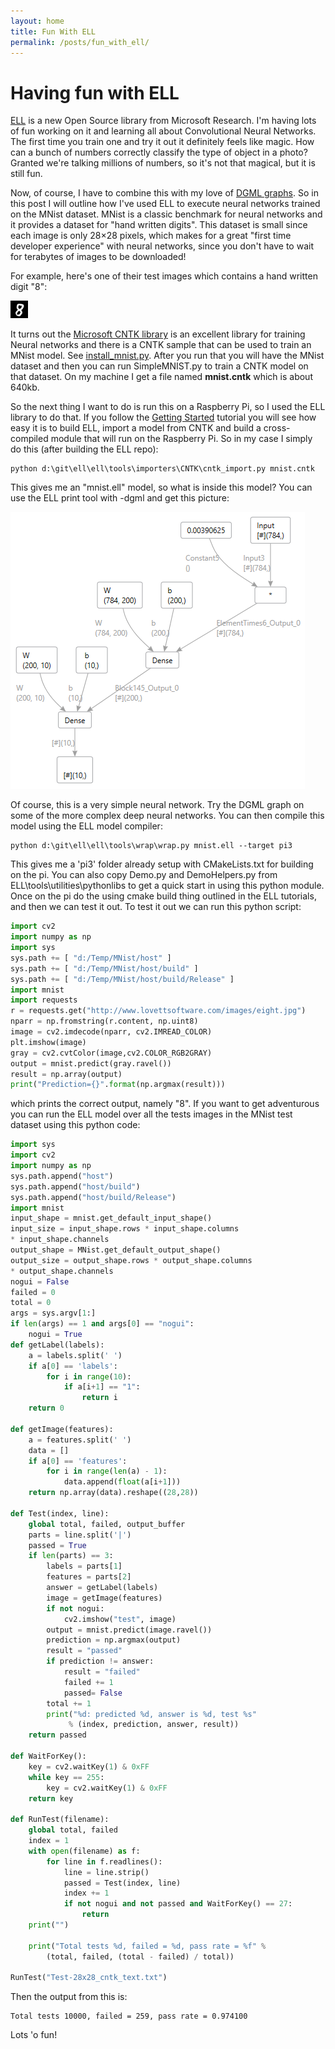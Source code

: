 ```yaml
---
layout: home
title: Fun With ELL
permalink: /posts/fun_with_ell/
---
```


# Having fun with ELL

[ELL](https://github.com/Microsoft/ELL/) is a new Open Source library from Microsoft Research.  I'm having lots of fun working on it and learning all about Convolutional Neural Networks.  The first time you train one and try it out it definitely feels like magic.  How can a bunch of numbers correctly classify the type of object in a photo?  Granted we're talking millions of numbers, so it's not that magical, but it is still fun.

Now, of course, I have to combine this with my love of [DGML graphs](http://lovettsoftware.com/wordpress/?p=30). So in this post I will outline how I've used ELL to execute neural networks trained on the MNist dataset.  MNist is a classic benchmark for neural networks and it provides a dataset for "hand written digits".  This dataset is small since each image is only 28×28 pixels, which makes for a great "first time developer experience" with neural networks, since you don't have to wait for terabytes of images to be downloaded!

For example, here's one of their test images which contains a hand written digit "8":

![eight](eight.jpg)

It turns out the [Microsoft CNTK library](https://github.com/Microsoft/CNTK) is an excellent library for training  Neural networks and there is a CNTK sample that can be used to train an MNist model.  See [install_mnist.py](https://github.com/Microsoft/CNTK/blob/c9b03e49b3e19fca448ff960acda76417ab4dbe8/Examples/Image/DataSets/MNIST/install_mnist.py).  After you run that you will have the MNist dataset and then you can run SimpleMNIST.py to train a CNTK model on that dataset.   On my machine I get a file named **mnist.cntk** which is about 640kb.

So the next thing I want to do is run this on a Raspberry Pi, so I used the ELL library to do that.  If you follow the [Getting Started](https://microsoft.github.io/ELL/tutorials/Getting-started-with-image-classification-on-the-Raspberry-Pi/) tutorial you will see how easy it is to build ELL, import a model from CNTK and build a cross-compiled module that will run on the Raspberry Pi.  So in my case I simply do this (after building the ELL repo):
```
python d:\git\ell\ell\tools\importers\CNTK\cntk_import.py mnist.cntk
```
This gives me an "mnist.ell" model, so what is inside this model? You can use the ELL print tool with -dgml and get this picture:

![MNistModel](MNistModel.png)

Of course, this is a very simple neural network.  Try the DGML graph on some of the more complex deep neural networks.   You can then compile this model using the ELL model compiler:

```
python d:\git\ell\ell\tools\wrap\wrap.py mnist.ell --target pi3
```

This gives me a 'pi3' folder already setup with CMakeLists.txt for building on the pi.  You can also copy Demo.py and DemoHelpers.py from ELL\tools\utilities\pythonlibs to get a quick start in using this python module.  Once on the pi do the using cmake build thing outlined in the ELL tutorials, and then we can test it out.
To test it out we can run this python script:

```python
import cv2
import numpy as np
import sys
sys.path += [ "d:/Temp/MNist/host" ]
sys.path += [ "d:/Temp/MNist/host/build" ]
sys.path += [ "d:/Temp/MNist/host/build/Release" ]
import mnist
import requests
r = requests.get("http://www.lovettsoftware.com/images/eight.jpg")
nparr = np.fromstring(r.content, np.uint8)
image = cv2.imdecode(nparr, cv2.IMREAD_COLOR)
plt.imshow(image)
gray = cv2.cvtColor(image,cv2.COLOR_RGB2GRAY)
output = mnist.predict(gray.ravel())
result = np.array(output)
print("Prediction={}".format(np.argmax(result)))
```

which prints the correct output, namely "8".
If you want to get adventurous you can run the ELL model over all the tests images in the MNist test dataset using this python code:

```python
import sys
import cv2
import numpy as np
sys.path.append("host")
sys.path.append("host/build")
sys.path.append("host/build/Release")
import mnist
input_shape = mnist.get_default_input_shape()
input_size = input_shape.rows * input_shape.columns
* input_shape.channels
output_shape = MNist.get_default_output_shape()
output_size = output_shape.rows * output_shape.columns
* output_shape.channels
nogui = False
failed = 0
total = 0
args = sys.argv[1:]
if len(args) == 1 and args[0] == "nogui":
    nogui = True
def getLabel(labels):
    a = labels.split(' ')
    if a[0] == 'labels':       
        for i in range(10):
            if a[i+1] == "1":
                return i
    return 0
 
def getImage(features):
    a = features.split(' ')
    data = []
    if a[0] == 'features':       
        for i in range(len(a) - 1):
            data.append(float(a[i+1]))
    return np.array(data).reshape((28,28))
 
def Test(index, line):
    global total, failed, output_buffer
    parts = line.split('|')
    passed = True
    if len(parts) == 3:
        labels = parts[1]
        features = parts[2]
        answer = getLabel(labels)
        image = getImage(features)
        if not nogui:
            cv2.imshow("test", image)
        output = mnist.predict(image.ravel())
        prediction = np.argmax(output)
        result = "passed"
        if prediction != answer:
            result = "failed"
            failed += 1
            passed= False
        total += 1
        print("%d: predicted %d, answer is %d, test %s"
             % (index, prediction, answer, result))
    return passed
 
def WaitForKey():
    key = cv2.waitKey(1) & 0xFF
    while key == 255:
        key = cv2.waitKey(1) & 0xFF
    return key
 
def RunTest(filename):
    global total, failed
    index = 1
    with open(filename) as f:
        for line in f.readlines():
            line = line.strip()
            passed = Test(index, line)
            index += 1
            if not nogui and not passed and WaitForKey() == 27:
                return
    print("")
 
    print("Total tests %d, failed = %d, pass rate = %f" % 
        (total, failed, (total - failed) / total))
 
RunTest("Test-28x28_cntk_text.txt") 
```
 
Then the output from this is:
```
Total tests 10000, failed = 259, pass rate = 0.974100
```

Lots 'o fun!